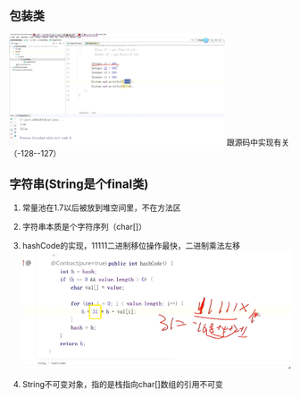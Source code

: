  ## 包装类 
<img src="https://raw.githubusercontent.com/zhouyubiu/gitnotes_images/master/gitnote/2020/03/29/1585497083513-1585497083515.png" weight=400 height=200/>
跟源码中实现有关（-128--127）

## 字符串(String是个final类)
1. 常量池在1.7以后被放到堆空间里，不在方法区
2. 字符串本质是个字符序列（char[]）
3. hashCode的实现，11111二进制移位操作最快，二进制乘法左移 
![title](https://raw.githubusercontent.com/zhouyubiu/gitnotes_images/master/gitnote/2020/03/30/1585498412135-1585498412138.png)

4. String不可变对象，指的是栈指向char[]数组的引用不可变
